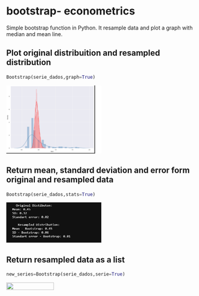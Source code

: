 # bootstrap- econometrics
Simple bootstrap function in Python. It resample data and plot a graph with median and mean line.

## Plot original distribuition and resampled distribution

```python 
Bootstrap(serie_dados,graph=True)
```

<img src="boot_plot.png" width="50%" height="50%">


## Return mean, standard deviation and error form original and resampled data
```python 
Bootstrap(serie_dados,stats=True)
```
<img src="stats.png" width="50%" height="50%">


## Return resampled data as a list
```python 
new_series=Bootstrap(serie_dados,serie=True)
```
<img src="series.png" width="50%" height="50%">
